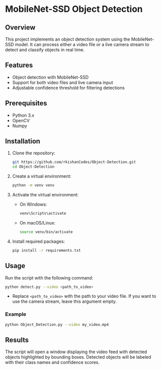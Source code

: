 
# MobileNet-SSD Object Detection

## Overview

This project implements an object detection system using the MobileNet-SSD model. It can process either a video file or a live camera stream to detect and classify objects in real time.

## Features

- Object detection with MobileNet-SSD
- Support for both video files and live camera input
- Adjustable confidence threshold for filtering detections

## Prerequisites

- Python 3.x
- OpenCV
- Numpy

## Installation

1. Clone the repository:

   ```bash
   git https://github.com/rkishanCodes/Object-Detection.git
   cd Object-Detection
   ```

2. Create a virtual environment:

   ```bash
   python -m venv venv
   ```

3. Activate the virtual environment:

   - On Windows:
     ```bash
     venv\Scripts\activate
     ```
   - On macOS/Linux:
     ```bash
     source venv/bin/activate
     ```

4. Install required packages:

   ```bash
   pip install -r requirements.txt
   ```



## Usage

Run the script with the following command:

```bash
python detect.py --video <path_to_video> 
```

- Replace `<path_to_video>` with the path to your video file. If you want to use the camera stream, leave this argument empty.

### Example

```bash
python Object_Detection.py --video my_video.mp4
```

## Results

The script will open a window displaying the video feed with detected objects highlighted by bounding boxes. Detected objects will be labeled with their class names and confidence scores.
